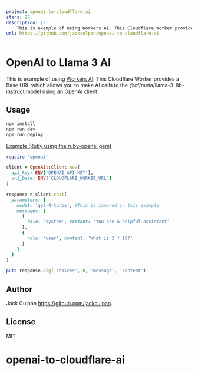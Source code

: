 ```yaml
---
project: openai-to-cloudflare-ai
stars: 27
description: |-
    This is example of using Workers AI. This Cloudflare Worker provides a Base URL which allows you to make AI calls to the @cf/meta/llama-3-8b-instruct model using an OpenAI client.
url: https://github.com/jackculpan/openai-to-cloudflare-ai
---
```


# OpenAI to Llama 3 AI

This is example of using [Workers AI](https://developers.cloudflare.com/workers-ai/). This Cloudflare Worker provides a Base URL which allows you to make AI calls to the @cf/meta/llama-3-8b-instruct model using an OpenAI client.

## Usage

```txt
npm install 
npm run dev
npm run deploy
```

[Example (Ruby using the ruby-openai gem)](https://github.com/alexrudall/ruby-openai)

```ruby
require 'openai'

client = OpenAI::Client.new(
  api_key: ENV['OPENAI_API_KEY'],
  uri_base: ENV['CLOUDFLARE_WORKER_URL']
)

response = client.chat(
  parameters: {
    model: 'gpt-4-turbo', #This is ignored in this example
    messages: [
      {
        role: 'system', content: 'You are a helpful assistant'
      },
      {
        role: 'user', content: 'What is 3 * 10?'
      }
    ]
  }
)

puts response.dig('choices', 0, 'message', 'content')
```


## Author

Jack Culpan <https://github.com/jackculpan>.

## License

MIT
# openai-to-cloudflare-ai


